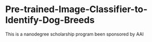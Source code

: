 # Pre-trained-Image-Classifier-to-Identify-Dog-Breeds
This is  a nanodegree  scholarship program been sponsored by AAl
